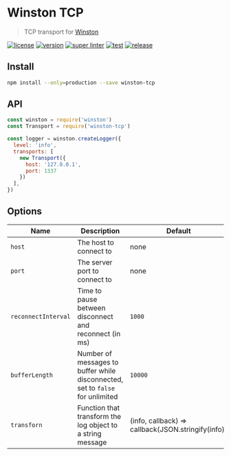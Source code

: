 # Winston TCP

> TCP transport for [Winston](https://github.com/winstonjs/winston)

[![license][license-img]][license-url]
[![version][npm-img]][npm-url]
[![super linter][super-linter-img]][super-linter-url]
[![test][test-img]][test-url]
[![release][release-img]][release-url]

[license-url]: LICENSE
[license-img]: https://badgen.net/github/license/ahmadnassri/node-winston-tcp

[npm-url]: https://www.npmjs.com/package/winston-tcp
[npm-img]: https://badgen.net/npm/v/winston-tcp

[super-linter-url]: https://github.com/ahmadnassri/node-winston-tcp/actions?query=workflow%3Asuper-linter
[super-linter-img]: https://github.com/ahmadnassri/node-winston-tcp/workflows/super-linter/badge.svg

[test-url]: https://github.com/ahmadnassri/node-winston-tcp/actions?query=workflow%3Atest
[test-img]: https://github.com/ahmadnassri/node-winston-tcp/workflows/test/badge.svg

[release-url]: https://github.com/ahmadnassri/node-winston-tcp/actions?query=workflow%3Arelease
[release-img]: https://github.com/ahmadnassri/node-winston-tcp/workflows/release/badge.svg

## Install

```bash
npm install --only=production --save winston-tcp
```

## API

```js
const winston = require('winston')
const Transport = require('winston-tcp')

const logger = winston.createLogger({
  level: 'info',
  transports: [
    new Transport({
      host: '127.0.0.1',
      port: 1337
    })
  ],
})
```

## Options

Name                | Description                                                                   | Default
------------------- | ----------------------------------------------------------------------------- | -------
`host`              | The host to connect to                                                        | none
`port`              | The server port to connect to                                                 | none
`reconnectInterval` | Time to pause between disconnect and reconnect (in ms)                        | `1000`
`bufferLength`      | Number of messages to buffer while disconnected, set to `false` for unlimited | `10000`
`transforn`         | Function that transform the log object to a string message                    | (info, callback) => callback(JSON.stringify(info))
